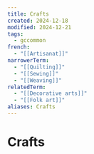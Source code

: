 ```yaml
---
title: Crafts
created: 2024-12-18
modified: 2024-12-21
tags:
  - gccommon
french:
  - "[[Artisanat]]"
narrowerTerm:
  - "[[Quilting]]"
  - "[[Sewing]]"
  - "[[Weaving]]"
relatedTerm:
  - "[[Decorative arts]]"
  - "[[Folk art]]"
aliases: Crafts
---
```

# Crafts
